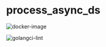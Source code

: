 # process_async_ds

![docker-image](https://github.com/JLCodeSource/process_async_ds/actions/workflows/docker-image.yml/badge.svg)

![golangci-lint](https://github.com/JLCodeSource/process_async_ds/actions/workflows/golangci-lint.yml/badge.svg)